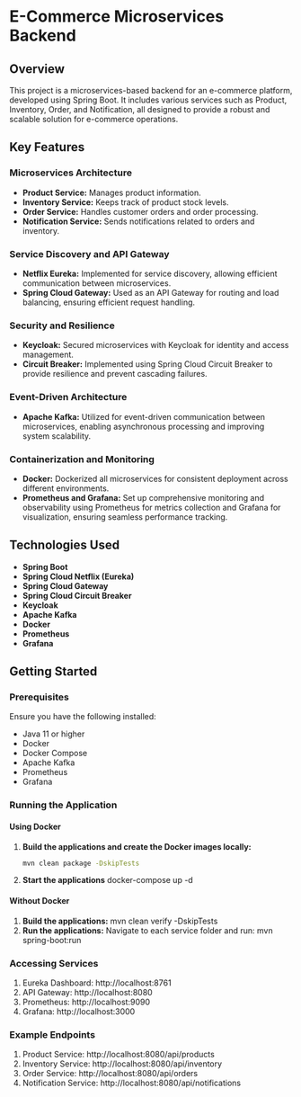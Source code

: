# E-Commerce Microservices Backend

## Overview

This project is a microservices-based backend for an e-commerce platform, developed using Spring Boot. It includes various services such as Product, Inventory, Order, and Notification, all designed to provide a robust and scalable solution for e-commerce operations.

## Key Features

### Microservices Architecture
- **Product Service:** Manages product information.
- **Inventory Service:** Keeps track of product stock levels.
- **Order Service:** Handles customer orders and order processing.
- **Notification Service:** Sends notifications related to orders and inventory.

### Service Discovery and API Gateway
- **Netflix Eureka:** Implemented for service discovery, allowing efficient communication between microservices.
- **Spring Cloud Gateway:** Used as an API Gateway for routing and load balancing, ensuring efficient request handling.

### Security and Resilience
- **Keycloak:** Secured microservices with Keycloak for identity and access management.
- **Circuit Breaker:** Implemented using Spring Cloud Circuit Breaker to provide resilience and prevent cascading failures.

### Event-Driven Architecture
- **Apache Kafka:** Utilized for event-driven communication between microservices, enabling asynchronous processing and improving system scalability.

### Containerization and Monitoring
- **Docker:** Dockerized all microservices for consistent deployment across different environments.
- **Prometheus and Grafana:** Set up comprehensive monitoring and observability using Prometheus for metrics collection and Grafana for visualization, ensuring seamless performance tracking.

## Technologies Used

- **Spring Boot**
- **Spring Cloud Netflix (Eureka)**
- **Spring Cloud Gateway**
- **Spring Cloud Circuit Breaker**
- **Keycloak**
- **Apache Kafka**
- **Docker**
- **Prometheus**
- **Grafana**

## Getting Started

### Prerequisites

Ensure you have the following installed:
- Java 11 or higher
- Docker
- Docker Compose
- Apache Kafka
- Prometheus
- Grafana

### Running the Application

#### Using Docker

1. **Build the applications and create the Docker images locally:**
   ```sh
   mvn clean package -DskipTests

2. **Start the applications**
   docker-compose up -d

#### Without Docker
1. **Build the applications:**
   mvn clean verify -DskipTests
2. **Run the applications:**
   Navigate to each service folder and run:
   mvn spring-boot:run

### Accessing Services
1. Eureka Dashboard: http://localhost:8761
2. API Gateway: http://localhost:8080
3. Prometheus: http://localhost:9090
4. Grafana: http://localhost:3000

### Example Endpoints
1. Product Service: http://localhost:8080/api/products
2. Inventory Service: http://localhost:8080/api/inventory
3. Order Service: http://localhost:8080/api/orders
4. Notification Service: http://localhost:8080/api/notifications
